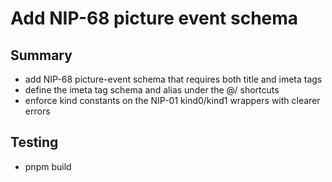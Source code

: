 # Add NIP-68 picture event schema

## Summary
- add NIP-68 picture-event schema that requires both title and imeta tags
- define the imeta tag schema and alias under the @/ shortcuts
- enforce kind constants on the NIP-01 kind0/kind1 wrappers with clearer errors

## Testing
- pnpm build
